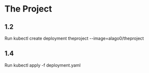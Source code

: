 # The Project

## 1.2
Run kubectl create deployment theproject --image=alago0/theproject

## 1.4
Run kubectl apply -f deployment.yaml
